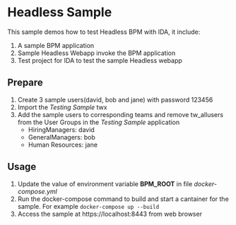 # Headless Sample

This sample demos how to test Headless BPM with IDA, it include:

1. A sample BPM application
2. Sample Headless Webapp invoke the BPM application
3. Test project for IDA to test the sample Headless webapp

## Prepare

1. Create 3 sample users(david, bob and jane) with password 123456
2. Import the *Testing Sample* twx
3. Add the sample users to corresponding teams and remove tw_allusers from the User Groups in the *Testing Sample* application
   + HiringManagers: david
   + GeneralManagers: bob
   + Human Resources: jane

## Usage

1. Update the value of environment variable **BPM_ROOT** in file *docker-compose.yml*
2. Run the docker-compose command to build and start a cantainer for the sample. For example `docker-compose up --build`
3. Access the sample at https://localhost:8443 from web browser